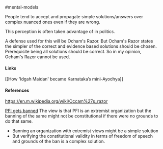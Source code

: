 #mental-models

People tend to accept and propagate simple solutions/answers over complex nuanced ones even if they are wrong. 

This perception is often taken advantage of in politics. 

A defense used for this will be Ocham's Razor. But Ocham's Razor states the simpler of the correct and evidence based solutions should be chosen. Prerequisite being all solutions should be correct. So in my opinion, Ocham's Razor cannot be used. 

#### Links
[[How 'Idgah Maidan' became Karnataka’s mini-Ayodhya]]


#### References
https://en.m.wikipedia.org/wiki/Occam%27s_razor

[PFI gets banned](https://twitter.com/SitaramYechury/status/1575051030110564352)
The view is that PFI is an extremist organization but the banning of the same might not be constitutional if there were no grounds to do that same. 
- Banning an organization with extremist views might be a simple solution
- But verifying the constitutional validity in terms of freedom of speech and grounds of the ban is a complex solution. 